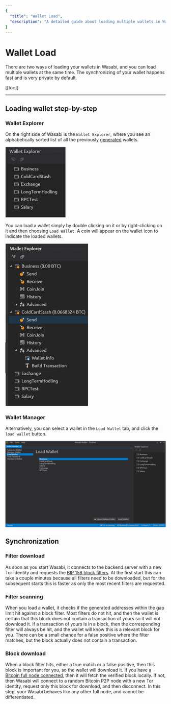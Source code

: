 ```yaml
---
{
  "title": "Wallet Load",
  "description": "A detailed guide about loading multiple wallets in Wasabi. This is the Wasabi documentation, an archive of knowledge about the open-source, non-custodial and privacy-focused Bitcoin wallet for desktop."
}
---
```


# Wallet Load

There are two ways of loading your wallets in Wasabi, and you can load multiple wallets at the same time.
The synchronizing of your wallet happens fast and is very private by default.

[[toc]]

---

## Loading wallet step-by-step

### Wallet Explorer

On the right side of Wasabi is the `Wallet Explorer`, where you see an alphabetically sorted list of all the previously [generated](/using-wasabi/WalletGeneration.md) wallets.

![](/WalletExplorerUnloaded.png)

You can load a wallet simply by double clicking on it or by right-clicking on it and then choosing `Load Wallet`.
A coin will appear on the wallet icon to indicate the loaded wallets.

![](/WalletExplorerLoaded.png)

### Wallet Manager

Alternatively, you can select a wallet in the `Load Wallet` tab, and click the `load wallet` button.

![](/WalletManagerLoadWallet.png)

## Synchronization

### Filter download

As soon as you start Wasabi, it connects to the backend server with a new Tor identity and requests the [BIP 158 block filters](/using-wasabi/BIPs.md#bip-158-compact-block-filters-for-light-clients).
At the first start this can take a couple minutes because all filters need to be downloaded, but for the subsequent starts this is faster as only the most recent filters are requested.

### Filter scanning

When you load a wallet, it checks if the generated addresses within the gap limit hit against a block filter.
Most filters do not hit, and then the wallet is certain that this block does not contain a transaction of yours so it will not download it.
If a transaction of yours is in a block, then the corresponding filter will always be hit, and the wallet will know this is a relevant block for you.
There can be a small chance for a false positive where the filter matches, but the block actually does not contain a transaction.

### Block download

When a block filter hits, either a true match or a false positive, then this block is important for you, so the wallet will download it.
If you have [a Bitcoin full node connected](/using-wasabi/BitcoinFullNode.md), then it will fetch the verified block locally.
If not, then Wasabi will connect to a random Bitcoin P2P node with a new Tor identity, request only this block for download, and then disconnect.
In this step, your Wasabi behaves like any other full node, and cannot be differentiated.
